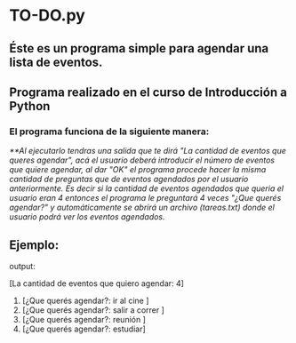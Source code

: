 # **TO-DO.py**

## Éste es un programa simple para agendar una lista de eventos.

## Programa realizado en el curso de Introducción a Python

### El programa funciona de la siguiente manera: 
_**Al ejecutarlo tendras una salida que te dirá "La cantidad de eventos que queres agendar", acá el usuario deberá 
introducir el número de eventos que quiere agendar, al dar "OK" el programa procede hacer la misma cantidad de preguntas que de eventos agendados por el usuario anteriormente. Es decir si la cantidad de eventos agendados que queria el usuario eran 4 entonces el programa le preguntará 4 veces "¿Que querés agendar?" y
automáticamente se abrirá un archivo (tareas.txt) donde el usuario podrá ver los eventos agendados._

## Ejemplo:

output:

[La cantidad de eventos que quiero agendar: 4]

1. [¿Que querés agendar?: ir al cine ]
2. [¿Que querés agendar?: salir a correr ]
3. [¿Que querés agendar?: reunión ]
4. [¿Que querés agendar?: estudiar]
